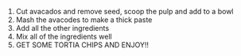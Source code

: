 1. Cut avacados and remove seed, scoop the pulp and add to a bowl
2. Mash the avacodes to make a thick paste
3. Add all the other ingredients
4. Mix all of the ingredients well
5. GET SOME TORTIA CHIPS AND ENJOY!!